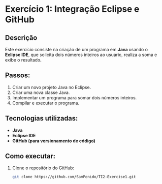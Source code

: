 # Exercício 1: Integração Eclipse e GitHub

## Descrição
Este exercício consiste na criação de um programa em **Java** usando o **Eclipse IDE**, que solicita dois números inteiros ao usuário, realiza a soma e exibe o resultado.

## Passos:
1. Criar um novo projeto Java no Eclipse.
2. Criar uma nova classe Java.
3. Implementar um programa para somar dois números inteiros.
4. Compilar e executar o programa.

## Tecnologias utilizadas:
- **Java**
- **Eclipse IDE**
- **GitHub (para versionamento de código)**

## Como executar:
1. Clone o repositório do GitHub:
   ```bash
   git clone https://github.com/SamPenido/TI2-Exercise1.git

